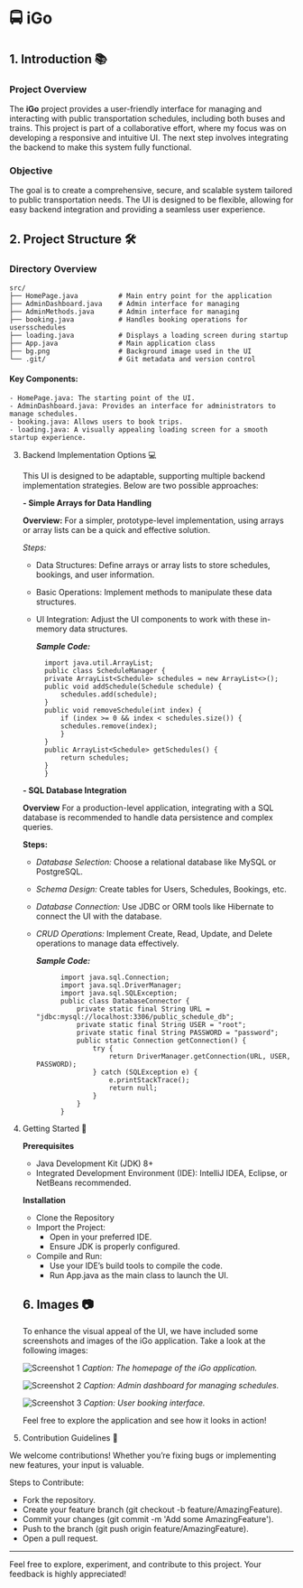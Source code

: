 # 🚍 iGo

## 1. Introduction 📚

### Project Overview
The **iGo** project provides a user-friendly interface for managing and interacting with public transportation schedules, including both buses and trains. This project is part of a collaborative effort, where my focus was on developing a responsive and intuitive UI. The next step involves integrating the backend to make this system fully functional.

### Objective
The goal is to create a comprehensive, secure, and scalable system tailored to public transportation needs. The UI is designed to be flexible, allowing for easy backend integration and providing a seamless user experience.

## 2. Project Structure 🛠️

### Directory Overview
	src/
	├── HomePage.java          # Main entry point for the application
	├── AdminDashboard.java    # Admin interface for managing 	
	├── AdminMethods.java      # Admin interface for managing 
	├── booking.java           # Handles booking operations for usersschedules
	├── loading.java           # Displays a loading screen during startup
	├── App.java               # Main application class
	├── bg.png                 # Background image used in the UI
	└── .git/                  # Git metadata and version control

#### Key Components:
	- HomePage.java: The starting point of the UI.
	- AdminDashboard.java: Provides an interface for administrators to manage schedules.
	- booking.java: Allows users to book trips.
	- loading.java: A visually appealing loading screen for a smooth startup experience.

3. Backend Implementation Options 💻

   This UI is designed to be adaptable, supporting multiple backend implementation strategies. Below are two possible approaches:

   **- Simple Arrays for Data Handling**
     
     **Overview:**
     For a simpler, prototype-level implementation, using arrays or array lists can be a quick and effective solution.

      *Steps:*
   	- Data Structures: Define arrays or array lists to store schedules, bookings, and user information.
   	- Basic Operations: Implement methods to manipulate these data structures.
   	- UI Integration: Adjust the UI components to work with these in-memory data structures.

      _**Sample Code:**_
  
			import java.util.ArrayList;
			public class ScheduleManager {
			private ArrayList<Schedule> schedules = new ArrayList<>();
			public void addSchedule(Schedule schedule) {
			    schedules.add(schedule);
			}
			public void removeSchedule(int index) {
			    if (index >= 0 && index < schedules.size()) {
				schedules.remove(index);
			    }
			}
			public ArrayList<Schedule> getSchedules() {
			    return schedules;
			}
		    }
    **- SQL Database Integration**
      
      **Overview**
      For a production-level application, integrating with a SQL database is recommended to handle data persistence and complex queries.

      **Steps:**
   	- *Database Selection:* Choose a relational database like MySQL or PostgreSQL.
   	- *Schema Design:* Create tables for Users, Schedules, Bookings, etc.
   	- *Database Connection:* Use JDBC or ORM tools like Hibernate to connect the UI with the database.
   	- *CRUD Operations:* Implement Create, Read, Update, and Delete operations to manage data effectively.

      _**Sample Code:**_
      
	            import java.sql.Connection;
	            import java.sql.DriverManager;
	            import java.sql.SQLException;
	            public class DatabaseConnector {
	                private static final String URL = "jdbc:mysql://localhost:3306/public_schedule_db";
	                private static final String USER = "root";
	                private static final String PASSWORD = "password";
	                public static Connection getConnection() {
	                    try {
	                        return DriverManager.getConnection(URL, USER, PASSWORD);
	                    } catch (SQLException e) {
	                        e.printStackTrace();
	                        return null;
	                    }
	                }
	            }

5. Getting Started 🚀
   
   **Prerequisites**
   	* Java Development Kit (JDK) 8+
   	* Integrated Development Environment (IDE): IntelliJ IDEA, Eclipse, or NetBeans recommended.
   
    **Installation**
   	- Clone the Repository
   	- Import the Project:
   	  	* Open in your preferred IDE.
   	  	* Ensure JDK is properly configured.
	- Compile and Run:
		* Use your IDE’s build tools to compile the code.
  		* Run App.java as the main class to launch the UI.
     
	## 6. Images 📷

	To enhance the visual appeal of the UI, we have included some screenshots and images of the iGo application. Take a look at the following images:

	![Screenshot 1](/path/to/screenshot1.png)
	*Caption: The homepage of the iGo application.*

	![Screenshot 2](/path/to/screenshot2.png)
	*Caption: Admin dashboard for managing schedules.*

	![Screenshot 3](/path/to/screenshot3.png)
	*Caption: User booking interface.*

	Feel free to explore the application and see how it looks in action!

7. Contribution Guidelines 👥

We welcome contributions! Whether you’re fixing bugs or implementing new features, your input is valuable.

Steps to Contribute:
- Fork the repository.
- Create your feature branch (git checkout -b feature/AmazingFeature).
- Commit your changes (git commit -m 'Add some AmazingFeature').
- Push to the branch (git push origin feature/AmazingFeature).
- Open a pull request.
   
---
Feel free to explore, experiment, and contribute to this project. Your feedback is highly appreciated!

